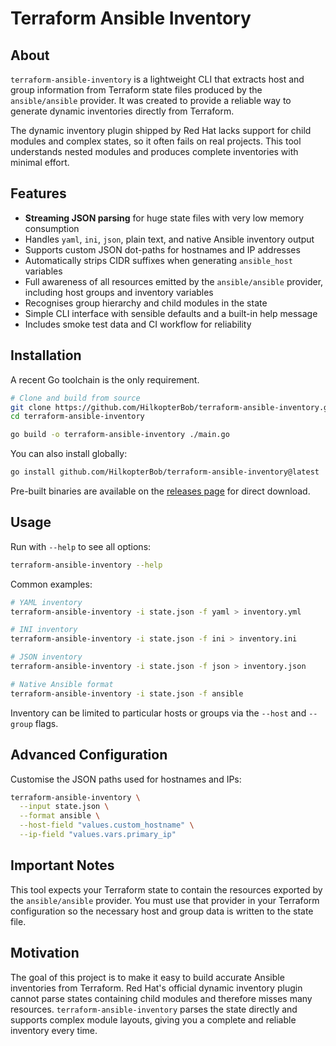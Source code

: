 # Terraform Ansible Inventory

## About

`terraform-ansible-inventory` is a lightweight CLI that extracts host and group information from Terraform state files produced by the `ansible/ansible` provider. It was created to provide a reliable way to generate dynamic inventories directly from Terraform.

The dynamic inventory plugin shipped by Red Hat lacks support for child modules and complex states, so it often fails on real projects. This tool understands nested modules and produces complete inventories with minimal effort.

## Features

- **Streaming JSON parsing** for huge state files with very low memory consumption
- Handles `yaml`, `ini`, `json`, plain text, and native Ansible inventory output
- Supports custom JSON dot-paths for hostnames and IP addresses
- Automatically strips CIDR suffixes when generating `ansible_host` variables
- Full awareness of all resources emitted by the `ansible/ansible` provider, including host groups and inventory variables
- Recognises group hierarchy and child modules in the state
- Simple CLI interface with sensible defaults and a built-in help message
- Includes smoke test data and CI workflow for reliability

## Installation

A recent Go toolchain is the only requirement.

```bash
# Clone and build from source
git clone https://github.com/HilkopterBob/terraform-ansible-inventory.git
cd terraform-ansible-inventory

go build -o terraform-ansible-inventory ./main.go
```

You can also install globally:

```bash
go install github.com/HilkopterBob/terraform-ansible-inventory@latest
```

Pre-built binaries are available on the [releases page](https://github.com/HilkopterBob/terraform-ansible-inventory/releases) for direct download.

## Usage

Run with `--help` to see all options:

```bash
terraform-ansible-inventory --help
```

Common examples:

```bash
# YAML inventory
terraform-ansible-inventory -i state.json -f yaml > inventory.yml

# INI inventory
terraform-ansible-inventory -i state.json -f ini > inventory.ini

# JSON inventory
terraform-ansible-inventory -i state.json -f json > inventory.json

# Native Ansible format
terraform-ansible-inventory -i state.json -f ansible
```

Inventory can be limited to particular hosts or groups via the `--host` and `--group` flags.

## Advanced Configuration

Customise the JSON paths used for hostnames and IPs:

```bash
terraform-ansible-inventory \
  --input state.json \
  --format ansible \
  --host-field "values.custom_hostname" \
  --ip-field "values.vars.primary_ip"
```

## Important Notes

This tool expects your Terraform state to contain the resources exported by the `ansible/ansible` provider. You must use that provider in your Terraform configuration so the necessary host and group data is written to the state file.

## Motivation

The goal of this project is to make it easy to build accurate Ansible inventories from Terraform. Red Hat's official dynamic inventory plugin cannot parse states containing child modules and therefore misses many resources. `terraform-ansible-inventory` parses the state directly and supports complex module layouts, giving you a complete and reliable inventory every time.

